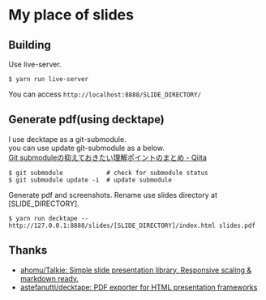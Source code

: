 # My place of slides

## Building

Use live-server.

```
$ yarn run live-server
```

You can access `http://localhost:8888/SLIDE_DIRECTORY/`

## Generate pdf(using decktape)

I use decktape as a git-submodule.  
you can use update git-submodule as a below.  
[Git submoduleの抑えておきたい理解ポイントのまとめ - Qiita](http://qiita.com/kinpira/items/3309eb2e5a9a422199e9)

```
$ git submodule            # check for submodule status
$ git submodule update -i  # update submodule
```

Generate pdf and screenshots. Rename use slides directory at [SLIDE_DIRECTORY].

```
$ yarn run decktape -- http://127.0.0.1:8888/slides/[SLIDE_DIRECTORY]/index.html slides.pdf
```

## Thanks

- [ahomu/Talkie: Simple slide presentation library. Responsive scaling & markdown ready.](https://github.com/ahomu/Talkie)
- [astefanutti/decktape: PDF exporter for HTML presentation frameworks](https://github.com/astefanutti/decktape)
